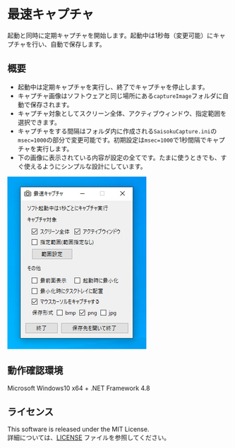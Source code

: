 # 最速キャプチャ
 
起動と同時に定期キャプチャを開始します。起動中は1秒毎（変更可能）にキャプチャを行い、自動で保存します。

## 概要

* 起動中は定期キャプチャを実行し、終了でキャプチャを停止します。  
* キャプチャ画像はソフトウェアと同じ場所にある`captureImage`フォルダに自動で保存されます。  
* キャプチャ対象としてスクリーン全体、アクティブウィンドウ、指定範囲を選択できます。  
* キャプチャをする間隔はフォルダ内に作成される`SaisokuCapture.ini`の`msec=1000`の部分で変更可能です。初期設定は`msec=1000`で1秒間隔でキャプチャを実行します。
* 下の画像に表示されている内容が設定の全てです。たまに使うときでも、すぐ使えるようにシンプルな設計にしています。  

![app](./app.png)  

## 動作確認環境

Microsoft Windows10 x64 + .NET Framework 4.8

## ライセンス

This software is released under the MIT License.  
詳細については、[LICENSE](./LICENSE) ファイルを参照してください。
